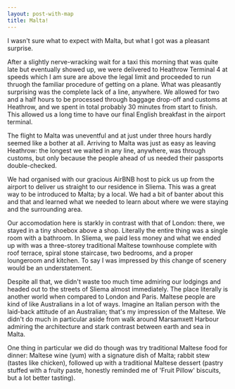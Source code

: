 ```yaml
---
layout: post-with-map
title: Malta!
---
```


I wasn't sure what to expect with Malta, but what I got was a pleasant surprise.

After a slightly nerve-wracking wait for a taxi this morning that was quite late but eventually showed up, we were delivered to Heathrow Terminal 4 at speeds which I am sure are above the legal limit and proceeded to run thruogh the familiar procedure of getting on a plane. What was pleasantly surprising was the complete lack of a line, anywhere. We allowed for two and a half hours to be processed through baggage drop-off and customs at Heathrow, and we spent in total probably 30 minutes from start to finish. This allowed us a long time to have our final English breakfast in the airport terminal.

The flight to Malta was uneventful and at just under three hours hardly seemed like a bother at all. Arriving to Malta was just as easy as leaving Heathrow: the longest we waited in any line, anywhere, was through customs, but only because the people ahead of us needed their passports double-checked.

We had organised with our gracious AirBNB host to pick us up from the airport to deliver us straight to our residence in Sliema. This was a great way to be introduced to Malta; by a local. We had a bit of banter about this and that and learned what we needed to learn about where we were staying and the surrounding area.

Our accomodation here is starkly in contrast with that of London: there, we stayed in a tiny shoebox above a shop. Literally the entire thing was a single room with a bathroom. In Sliema, we paid less money and what we ended up with was a three-storey traditional Maltese townhouse complete with roof terrace, spiral stone staircase, two bedrooms, and a proper loungeroom and kitchen. To say I was impressed by this change of scenery would be an understatement.

Despite all that, we didn't waste too much time admiring our lodgings and headed out to the streets of Sliema almost immediately. The place literally is another world when compared to London and Paris. Maltese people are kind of like Australians in a lot of ways. Imagine an Italian person with the laid-back attitude of an Australian; that's my impression of the Maltese. We didn't do much in particular aside from walk around Marsamxett Harbour admiring the architecture and stark contrast between earth and sea in Malta.

One thing in particular we did do though was try traditional Maltese food for dinner: Maltese wine (yum) with a signature dish of Malta; rabbit stew (tastes like chicken), followed up with a traditional Maltese dessert (pastry stuffed with a fruity paste, honestly reminded me of 'Fruit Pillow' biscuits, but a lot better tasting).
